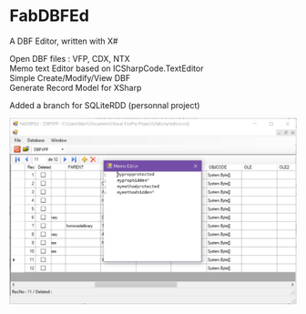 # FabDBFEd

A DBF Editor, written with X#

Open DBF files : VFP, CDX, NTX  
Memo text Editor based on ICSharpCode.TextEditor  
Simple Create/Modify/View DBF  
Generate Record Model for XSharp

Added a branch for SQLiteRDD (personnal project)


![Screen Shot](https://github.com/FabToys/FabDBFEd/blob/master/FabDBFEd_ScreenShot.jpg)

